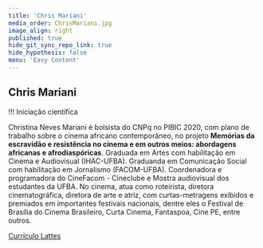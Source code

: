 ```yaml
---
title: 'Chris Mariani'
media_order: ChrisMariani.jpg
image_align: right
published: true
hide_git_sync_repo_link: true
hide_hypothesis: false
menu: 'Easy Content'
---
```


## Chris Mariani 

!!! Iniciação científica

Christina Neves Mariani é bolsista do CNPq no PIBIC 2020, com plano de trabalho sobre o cinema africano contemporâneo, no projeto **Memórias da escravidão e resistência no cinema e em outros meios: abordagens africanas e afrodiaspóricas**. Graduada em Artes com habilitação em Cinema e Audiovisual (IHAC-UFBA). Graduanda em Comunicação Social com habilitação em Jornalismo (FACOM-UFBA). Coordenadora e programadora do CineFacom - Cineclube e Mostra audiovisual dos estudantes da UFBA. No cinema, atua como roteirista, diretora cinematográfica, diretora de arte e atriz, com curtas-metragens exibidos e premiados em importantes festivais nacionais, dentre eles o Festival de Brasília do Cinema Brasileiro, Curta Cinema, Fantaspoa, Cine PE, entre outros.

[Currículo Lattes](http://lattes.cnpq.br/3509840178546972?classes=btn,btn-primary,btn-lg)